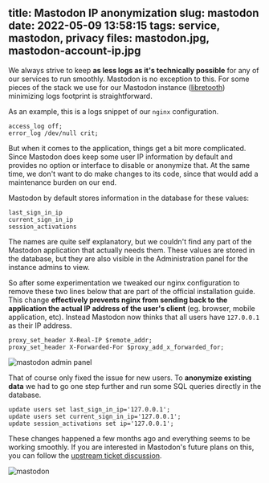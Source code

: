 title: Mastodon IP anonymization
slug: mastodon
date: 2022-05-09 13:58:15
tags: service, mastodon, privacy
files: mastodon.jpg, mastodon-account-ip.jpg
---

We always strive to keep **as less logs as it's technically possible** for any of our services to run smoothly.
Mastodon is no exception to this. For some pieces of the stack we use for our Mastodon instance ([libretooth](https://libretooth.gr)) minimizing logs footprint is straightforward.

As an example, this is a logs snippet of our `nginx` configuration.

    access_log off;
    error_log /dev/null crit;

But when it comes to the application, things get a bit more complicated.
Since Mastodon does keep some user IP information by default and provides no option or interface to disable or anonymize that.
At the same time, we don't want to do make changes to its code, since that would add a maintenance burden on our end.

Mastodon by default stores information in the database for these values:

    last_sign_in_ip
    current_sign_in_ip
    session_activations

The names are quite self explanatory, but we couldn't find any part of the Mastodon application that actually needs them.
These values are stored in the database, but they are also visible in the Administration panel for the instance admins to view.

So after some experimentation we tweaked our nginx configuration to remove these two lines below that are part of the official installation guide. This change **effectively prevents nginx from sending back to the application the actual IP address of the user's client** (eg. browser, mobile application, etc). Instead Mastodon now thinks that all users have `127.0.0.1` as their IP address.

    proxy_set_header X-Real-IP $remote_addr;
    proxy_set_header X-Forwarded-For $proxy_add_x_forwarded_for;

![mastodon admin panel](mastodon-account-ip.jpg)

That of course only fixed the issue for new users. To **anonymize existing data** we had to go one step further and run some SQL queries directly in the database.

    update users set last_sign_in_ip='127.0.0.1';
    update users set current_sign_in_ip='127.0.0.1';
    update session_activations set ip='127.0.0.1';

These changes happened a few months ago and everything seems to be working smoothly. If you are interested in Mastodon's future plans on this, you can follow the [upstream ticket discussion](https://github.com/mastodon/mastodon/issues/6474).

![mastodon](mastodon.jpg)
